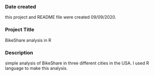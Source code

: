 ### Date created
this project and README file were created 09/09/2020.

### Project Title
BikeShare analysis in R

### Description
simple analysis of BikeShare in three different cities in the USA. I used R language to make this analysis.
